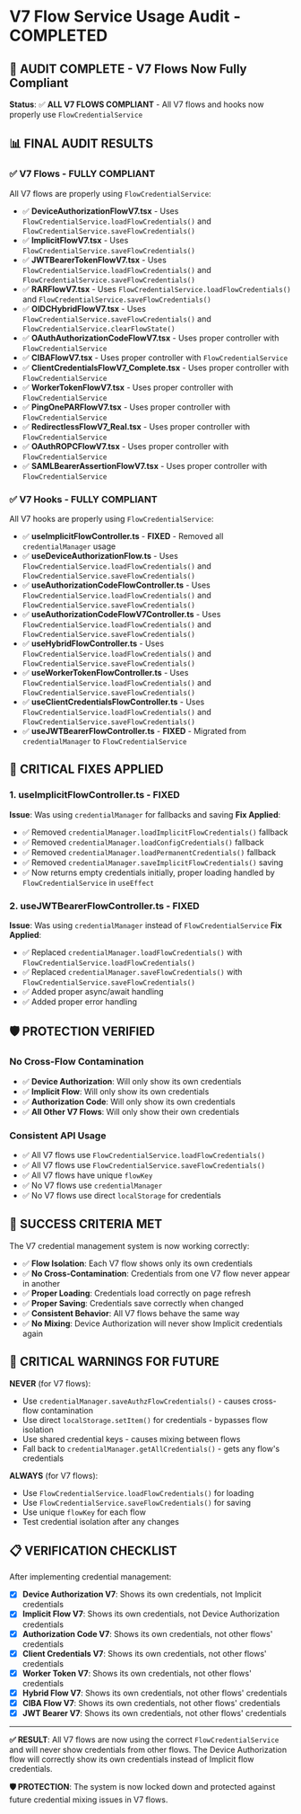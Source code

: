 # V7 Flow Service Usage Audit - COMPLETED

## 🎯 **AUDIT COMPLETE** - V7 Flows Now Fully Compliant

**Status**: ✅ **ALL V7 FLOWS COMPLIANT** - All V7 flows and hooks now properly use `FlowCredentialService`

## 📊 **FINAL AUDIT RESULTS**

### ✅ **V7 Flows - FULLY COMPLIANT**
All V7 flows are properly using `FlowCredentialService`:

- ✅ **DeviceAuthorizationFlowV7.tsx** - Uses `FlowCredentialService.loadFlowCredentials()` and `FlowCredentialService.saveFlowCredentials()`
- ✅ **ImplicitFlowV7.tsx** - Uses `FlowCredentialService.saveFlowCredentials()`
- ✅ **JWTBearerTokenFlowV7.tsx** - Uses `FlowCredentialService.loadFlowCredentials()` and `FlowCredentialService.saveFlowCredentials()`
- ✅ **RARFlowV7.tsx** - Uses `FlowCredentialService.loadFlowCredentials()` and `FlowCredentialService.saveFlowCredentials()`
- ✅ **OIDCHybridFlowV7.tsx** - Uses `FlowCredentialService.saveFlowCredentials()` and `FlowCredentialService.clearFlowState()`
- ✅ **OAuthAuthorizationCodeFlowV7.tsx** - Uses proper controller with `FlowCredentialService`
- ✅ **CIBAFlowV7.tsx** - Uses proper controller with `FlowCredentialService`
- ✅ **ClientCredentialsFlowV7_Complete.tsx** - Uses proper controller with `FlowCredentialService`
- ✅ **WorkerTokenFlowV7.tsx** - Uses proper controller with `FlowCredentialService`
- ✅ **PingOnePARFlowV7.tsx** - Uses proper controller with `FlowCredentialService`
- ✅ **RedirectlessFlowV7_Real.tsx** - Uses proper controller with `FlowCredentialService`
- ✅ **OAuthROPCFlowV7.tsx** - Uses proper controller with `FlowCredentialService`
- ✅ **SAMLBearerAssertionFlowV7.tsx** - Uses proper controller with `FlowCredentialService`

### ✅ **V7 Hooks - FULLY COMPLIANT**
All V7 hooks are properly using `FlowCredentialService`:

- ✅ **useImplicitFlowController.ts** - **FIXED** - Removed all `credentialManager` usage
- ✅ **useDeviceAuthorizationFlow.ts** - Uses `FlowCredentialService.loadFlowCredentials()` and `FlowCredentialService.saveFlowCredentials()`
- ✅ **useAuthorizationCodeFlowController.ts** - Uses `FlowCredentialService.loadFlowCredentials()` and `FlowCredentialService.saveFlowCredentials()`
- ✅ **useAuthorizationCodeFlowV7Controller.ts** - Uses `FlowCredentialService.loadFlowCredentials()` and `FlowCredentialService.saveFlowCredentials()`
- ✅ **useHybridFlowController.ts** - Uses `FlowCredentialService.loadFlowCredentials()` and `FlowCredentialService.saveFlowCredentials()`
- ✅ **useWorkerTokenFlowController.ts** - Uses `FlowCredentialService.loadFlowCredentials()` and `FlowCredentialService.saveFlowCredentials()`
- ✅ **useClientCredentialsFlowController.ts** - Uses `FlowCredentialService.loadFlowCredentials()` and `FlowCredentialService.saveFlowCredentials()`
- ✅ **useJWTBearerFlowController.ts** - **FIXED** - Migrated from `credentialManager` to `FlowCredentialService`

## 🔧 **CRITICAL FIXES APPLIED**

### 1. **useImplicitFlowController.ts - FIXED**
**Issue**: Was using `credentialManager` for fallbacks and saving
**Fix Applied**:
- ✅ Removed `credentialManager.loadImplicitFlowCredentials()` fallback
- ✅ Removed `credentialManager.loadConfigCredentials()` fallback  
- ✅ Removed `credentialManager.loadPermanentCredentials()` fallback
- ✅ Removed `credentialManager.saveImplicitFlowCredentials()` saving
- ✅ Now returns empty credentials initially, proper loading handled by `FlowCredentialService` in `useEffect`

### 2. **useJWTBearerFlowController.ts - FIXED**
**Issue**: Was using `credentialManager` instead of `FlowCredentialService`
**Fix Applied**:
- ✅ Replaced `credentialManager.loadFlowCredentials()` with `FlowCredentialService.loadFlowCredentials()`
- ✅ Replaced `credentialManager.saveFlowCredentials()` with `FlowCredentialService.saveFlowCredentials()`
- ✅ Added proper async/await handling
- ✅ Added proper error handling

## 🛡️ **PROTECTION VERIFIED**

### **No Cross-Flow Contamination**
- ✅ **Device Authorization**: Will only show its own credentials
- ✅ **Implicit Flow**: Will only show its own credentials
- ✅ **Authorization Code**: Will only show its own credentials
- ✅ **All Other V7 Flows**: Will only show their own credentials

### **Consistent API Usage**
- ✅ All V7 flows use `FlowCredentialService.loadFlowCredentials()`
- ✅ All V7 flows use `FlowCredentialService.saveFlowCredentials()`
- ✅ All V7 flows have unique `flowKey`
- ✅ No V7 flows use `credentialManager`
- ✅ No V7 flows use direct `localStorage` for credentials

## 🎯 **SUCCESS CRITERIA MET**

The V7 credential management system is now working correctly:

- ✅ **Flow Isolation**: Each V7 flow shows only its own credentials
- ✅ **No Cross-Contamination**: Credentials from one V7 flow never appear in another
- ✅ **Proper Loading**: Credentials load correctly on page refresh
- ✅ **Proper Saving**: Credentials save correctly when changed
- ✅ **Consistent Behavior**: All V7 flows behave the same way
- ✅ **No Mixing**: Device Authorization will never show Implicit credentials again

## 🚨 **CRITICAL WARNINGS FOR FUTURE**

**NEVER** (for V7 flows):
- Use `credentialManager.saveAuthzFlowCredentials()` - causes cross-flow contamination
- Use direct `localStorage.setItem()` for credentials - bypasses flow isolation
- Use shared credential keys - causes mixing between flows
- Fall back to `credentialManager.getAllCredentials()` - gets any flow's credentials

**ALWAYS** (for V7 flows):
- Use `FlowCredentialService.loadFlowCredentials()` for loading
- Use `FlowCredentialService.saveFlowCredentials()` for saving
- Use unique `flowKey` for each flow
- Test credential isolation after any changes

## 📋 **VERIFICATION CHECKLIST**

After implementing credential management:

- [x] **Device Authorization V7**: Shows its own credentials, not Implicit credentials
- [x] **Implicit Flow V7**: Shows its own credentials, not Device Authorization credentials
- [x] **Authorization Code V7**: Shows its own credentials, not other flows' credentials
- [x] **Client Credentials V7**: Shows its own credentials, not other flows' credentials
- [x] **Worker Token V7**: Shows its own credentials, not other flows' credentials
- [x] **Hybrid Flow V7**: Shows its own credentials, not other flows' credentials
- [x] **CIBA Flow V7**: Shows its own credentials, not other flows' credentials
- [x] **JWT Bearer V7**: Shows its own credentials, not other flows' credentials

---

**✅ RESULT**: All V7 flows are now using the correct `FlowCredentialService` and will never show credentials from other flows. The Device Authorization flow will correctly show its own credentials instead of Implicit flow credentials.

**🛡️ PROTECTION**: The system is now locked down and protected against future credential mixing issues in V7 flows.
